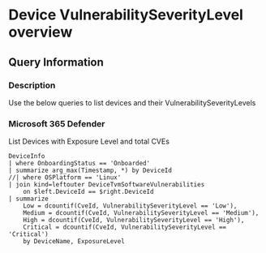 # Device VulnerabilitySeverityLevel overview

## Query Information

### Description

Use the below queries to list devices and their VulnerabilitySeverityLevels

### Microsoft 365 Defender

List Devices with Exposure Level and total CVEs

```kql
DeviceInfo
| where OnboardingStatus == 'Onboarded'
| summarize arg_max(Timestamp, *) by DeviceId
//| where OSPlatform == 'Linux'
| join kind=leftouter DeviceTvmSoftwareVulnerabilities
    on $left.DeviceId == $right.DeviceId
| summarize
    Low = dcountif(CveId, VulnerabilitySeverityLevel == 'Low'),
    Medium = dcountif(CveId, VulnerabilitySeverityLevel == 'Medium'), 
    High = dcountif(CveId, VulnerabilitySeverityLevel == 'High'),
    Critical = dcountif(CveId, VulnerabilitySeverityLevel == 'Critical')
    by DeviceName, ExposureLevel
```






